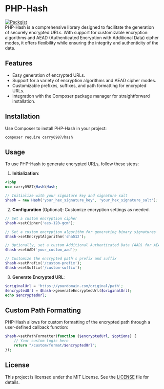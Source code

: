# PHP-Hash
[![Packgist](https://img.shields.io/packagist/v/carry0987/hash.svg?style=flat-square)](https://packagist.org/packages/carry0987/hash)  
PHP-Hash is a comprehensive library designed to facilitate the generation of securely encrypted URLs. With support for customizable encryption algorithms and AEAD (Authenticated Encryption with Additional Data) cipher modes, it offers flexibility while ensuring the integrity and authenticity of the data.

## Features
- Easy generation of encrypted URLs.
- Support for a variety of encryption algorithms and AEAD cipher modes.
- Customizable prefixes, suffixes, and path formatting for encrypted URLs.
- Integration with the Composer package manager for straightforward installation.

## Installation
Use Composer to install PHP-Hash in your project:
```shell
composer require carry0987/hash
```

## Usage
To use PHP-Hash to generate encrypted URLs, follow these steps:

1. **Initialization**:
```php
<?php
use carry0987\Hash\Hash;

// Initialize with your signature key and signature salt
$hash = new Hash('your_hex_signature_key', 'your_hex_signature_salt');
```

2. **Configuration** (Optional):
   Customize encryption settings as needed.
```php
// Set a custom encryption cipher
$hash->setCipher('aes-128-gcm');

// Set a custom encryption algorithm for generating binary signatures
$hash->setEncryptAlgorithm('sha512');

// Optionally, set a custom Additional Authenticated Data (AAD) for AEAD ciphers
$hash->setAAD('your_custom_aad');

// Customize the encrypted path's prefix and suffix
$hash->setPrefix('/custom-prefix');
$hash->setSuffix('/custom-suffix');
```

3. **Generate Encrypted URL**:
```php
$originalUrl = 'https://yourdomain.com/original/path';
$encryptedUrl = $hash->generateEncryptedUrl($originalUrl);
echo $encryptedUrl;
```

## Custom Path Formatting
PHP-Hash allows for custom formatting of the encrypted path through a user-defined callback function:
```php
$hash->setPathFormatter(function ($encryptedUrl, $options) {
    // Your custom logic here
    return "/custom/format/$encryptedUrl";
});
```

## License
This project is licensed under the MIT License. See the [LICENSE](LICENSE) file for details.

